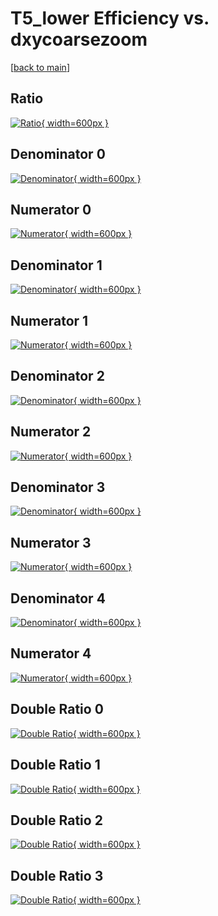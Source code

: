 # T5_lower Efficiency vs. dxycoarsezoom

[[back to main](./)]



## Ratio

[![Ratio](../mtv/var/T5_lower_xtr_211_0_eff_dxycoarsezoom.png){ width=600px }](../mtv/var/T5_lower_xtr_211_0_eff_dxycoarsezoom.pdf)

## Denominator 0

[![Denominator](../mtv/den/T5_lower_xtr_211_0_eff_dxycoarsezoom_den0.png){ width=600px }](../mtv/den/T5_lower_xtr_211_0_eff_dxycoarsezoom_den0.pdf)

## Numerator 0

[![Numerator](../mtv/num/T5_lower_xtr_211_0_eff_dxycoarsezoom_num0.png){ width=600px }](../mtv/num/T5_lower_xtr_211_0_eff_dxycoarsezoom_num0.pdf)

## Denominator 1

[![Denominator](../mtv/den/T5_lower_xtr_211_0_eff_dxycoarsezoom_den1.png){ width=600px }](../mtv/den/T5_lower_xtr_211_0_eff_dxycoarsezoom_den1.pdf)

## Numerator 1

[![Numerator](../mtv/num/T5_lower_xtr_211_0_eff_dxycoarsezoom_num1.png){ width=600px }](../mtv/num/T5_lower_xtr_211_0_eff_dxycoarsezoom_num1.pdf)

## Denominator 2

[![Denominator](../mtv/den/T5_lower_xtr_211_0_eff_dxycoarsezoom_den2.png){ width=600px }](../mtv/den/T5_lower_xtr_211_0_eff_dxycoarsezoom_den2.pdf)

## Numerator 2

[![Numerator](../mtv/num/T5_lower_xtr_211_0_eff_dxycoarsezoom_num2.png){ width=600px }](../mtv/num/T5_lower_xtr_211_0_eff_dxycoarsezoom_num2.pdf)

## Denominator 3

[![Denominator](../mtv/den/T5_lower_xtr_211_0_eff_dxycoarsezoom_den3.png){ width=600px }](../mtv/den/T5_lower_xtr_211_0_eff_dxycoarsezoom_den3.pdf)

## Numerator 3

[![Numerator](../mtv/num/T5_lower_xtr_211_0_eff_dxycoarsezoom_num3.png){ width=600px }](../mtv/num/T5_lower_xtr_211_0_eff_dxycoarsezoom_num3.pdf)

## Denominator 4

[![Denominator](../mtv/den/T5_lower_xtr_211_0_eff_dxycoarsezoom_den4.png){ width=600px }](../mtv/den/T5_lower_xtr_211_0_eff_dxycoarsezoom_den4.pdf)

## Numerator 4

[![Numerator](../mtv/num/T5_lower_xtr_211_0_eff_dxycoarsezoom_num4.png){ width=600px }](../mtv/num/T5_lower_xtr_211_0_eff_dxycoarsezoom_num4.pdf)

## Double Ratio 0

[![Double Ratio](../mtv/ratio/T5_lower_xtr_211_0_eff_dxycoarsezoom_ratio0.png){ width=600px }](../mtv/ratio/T5_lower_xtr_211_0_eff_dxycoarsezoom_ratio0.pdf)

## Double Ratio 1

[![Double Ratio](../mtv/ratio/T5_lower_xtr_211_0_eff_dxycoarsezoom_ratio1.png){ width=600px }](../mtv/ratio/T5_lower_xtr_211_0_eff_dxycoarsezoom_ratio1.pdf)

## Double Ratio 2

[![Double Ratio](../mtv/ratio/T5_lower_xtr_211_0_eff_dxycoarsezoom_ratio2.png){ width=600px }](../mtv/ratio/T5_lower_xtr_211_0_eff_dxycoarsezoom_ratio2.pdf)

## Double Ratio 3

[![Double Ratio](../mtv/ratio/T5_lower_xtr_211_0_eff_dxycoarsezoom_ratio3.png){ width=600px }](../mtv/ratio/T5_lower_xtr_211_0_eff_dxycoarsezoom_ratio3.pdf)

